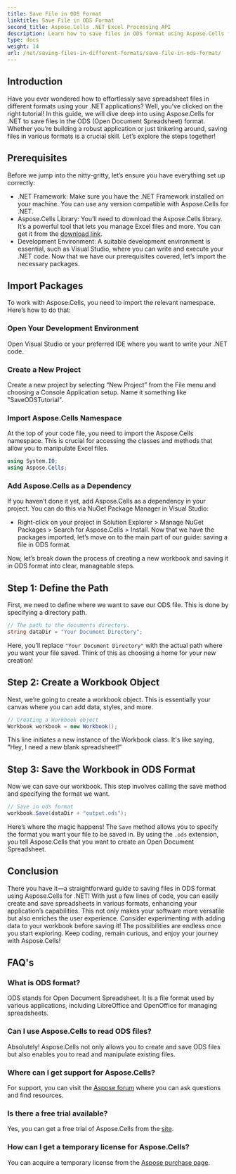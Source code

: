 ```yaml
---
title: Save File in ODS Format
linktitle: Save File in ODS Format
second_title: Aspose.Cells .NET Excel Processing API
description: Learn how to save files in ODS format using Aspose.Cells for .NET in this comprehensive guide. Step-by-step instructions and more.
type: docs
weight: 14
url: /net/saving-files-in-different-formats/save-file-in-ods-format/
---
```

## Introduction
Have you ever wondered how to effortlessly save spreadsheet files in different formats using your .NET applications? Well, you’ve clicked on the right tutorial! In this guide, we will dive deep into using Aspose.Cells for .NET to save files in the ODS (Open Document Spreadsheet) format. Whether you’re building a robust application or just tinkering around, saving files in various formats is a crucial skill. Let’s explore the steps together!
## Prerequisites
Before we jump into the nitty-gritty, let’s ensure you have everything set up correctly:
- .NET Framework: Make sure you have the .NET Framework installed on your machine. You can use any version compatible with Aspose.Cells for .NET.
- Aspose.Cells Library: You’ll need to download the Aspose.Cells library. It’s a powerful tool that lets you manage Excel files and more. You can get it from the [download link](https://releases.aspose.com/cells/net/).
- Development Environment: A suitable development environment is essential, such as Visual Studio, where you can write and execute your .NET code.
Now that we have our prerequisites covered, let’s import the necessary packages.
## Import Packages
To work with Aspose.Cells, you need to import the relevant namespace. Here’s how to do that:
### Open Your Development Environment
Open Visual Studio or your preferred IDE where you want to write your .NET code.
### Create a New Project
Create a new project by selecting “New Project” from the File menu and choosing a Console Application setup. Name it something like "SaveODSTutorial".
### Import Aspose.Cells Namespace
At the top of your code file, you need to import the Aspose.Cells namespace. This is crucial for accessing the classes and methods that allow you to manipulate Excel files.
```csharp
using System.IO;
using Aspose.Cells;
```
### Add Aspose.Cells as a Dependency
If you haven’t done it yet, add Aspose.Cells as a dependency in your project. You can do this via NuGet Package Manager in Visual Studio:
- Right-click on your project in Solution Explorer > Manage NuGet Packages > Search for Aspose.Cells > Install.
Now that we have the packages imported, let’s move on to the main part of our guide: saving a file in ODS format.

Now, let’s break down the process of creating a new workbook and saving it in ODS format into clear, manageable steps.
## Step 1: Define the Path
First, we need to define where we want to save our ODS file. This is done by specifying a directory path.
```csharp
// The path to the documents directory.
string dataDir = "Your Document Directory";
```
Here, you’ll replace `"Your Document Directory"` with the actual path where you want your file saved. Think of this as choosing a home for your new creation!
## Step 2: Create a Workbook Object
Next, we’re going to create a workbook object. This is essentially your canvas where you can add data, styles, and more.
```csharp
// Creating a Workbook object
Workbook workbook = new Workbook();
```
This line initiates a new instance of the Workbook class. It's like saying, "Hey, I need a new blank spreadsheet!" 
## Step 3: Save the Workbook in ODS Format
Now we can save our workbook. This step involves calling the save method and specifying the format we want.
```csharp
// Save in ods format
workbook.Save(dataDir + "output.ods");
```
Here’s where the magic happens! The `Save` method allows you to specify the format you want your file to be saved in. By using the `.ods` extension, you tell Aspose.Cells that you want to create an Open Document Spreadsheet.

## Conclusion
There you have it—a straightforward guide to saving files in ODS format using Aspose.Cells for .NET! With just a few lines of code, you can easily create and save spreadsheets in various formats, enhancing your application’s capabilities. This not only makes your software more versatile but also enriches the user experience.
Consider experimenting with adding data to your workbook before saving it! The possibilities are endless once you start exploring. Keep coding, remain curious, and enjoy your journey with Aspose.Cells!
## FAQ's
### What is ODS format?  
ODS stands for Open Document Spreadsheet. It is a file format used by various applications, including LibreOffice and OpenOffice for managing spreadsheets.
### Can I use Aspose.Cells to read ODS files?  
Absolutely! Aspose.Cells not only allows you to create and save ODS files but also enables you to read and manipulate existing files.
### Where can I get support for Aspose.Cells?  
For support, you can visit the [Aspose forum](https://forum.aspose.com/c/cells/9) where you can ask questions and find resources.
### Is there a free trial available?  
Yes, you can get a free trial of Aspose.Cells from the [site](https://releases.aspose.com/).
### How can I get a temporary license for Aspose.Cells?  
You can acquire a temporary license from the [Aspose purchase page](https://purchase.aspose.com/temporary-license/).

